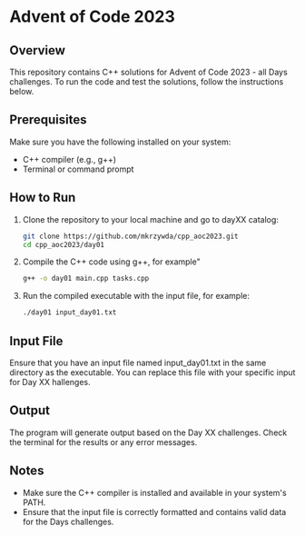 # Advent of Code 2023

## Overview
This repository contains C++ solutions for Advent of Code 2023 - all Days challenges. To run the code and test the solutions, follow the instructions below.

## Prerequisites
Make sure you have the following installed on your system:
- C++ compiler (e.g., g++)
- Terminal or command prompt

## How to Run
1. Clone the repository to your local machine and go to dayXX catalog:
   ```bash
   git clone https://github.com/mkrzywda/cpp_aoc2023.git
   cd cpp_aoc2023/day01
   ```

2. Compile the C++ code using g++, for example"
    ```bash
    g++ -o day01 main.cpp tasks.cpp
    ```
3. Run the compiled executable with the input file, for example:
    ```bash
    ./day01 input_day01.txt
    ```

## Input File
Ensure that you have an input file named input_day01.txt in the same directory as the executable. You can replace this file with your specific input for Day XX hallenges.

## Output
The program will generate output based on the Day XX challenges. Check the terminal for the results or any error messages.

## Notes
- Make sure the C++ compiler is installed and available in your system's PATH.
- Ensure that the input file is correctly formatted and contains valid data for the Days challenges.
